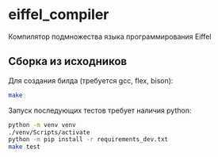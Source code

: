 # eiffel_compiler
Компилятор подмножества языка программирования Eiffel

## Сборка из исходников
Для создания билда (требуется gcc, flex, bison):
```bash
make
```
Запуск последующих тестов требует наличия python:
```bash
python -m venv venv
./venv/Scripts/activate
python -m pip install -r requirements_dev.txt
make test
```
